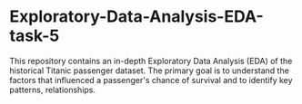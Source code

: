 # Exploratory-Data-Analysis-EDA-task-5
This repository contains an in-depth Exploratory Data Analysis (EDA) of the historical Titanic passenger dataset. The primary goal is to understand the factors that influenced a passenger's chance of survival and to identify key patterns, relationships.
